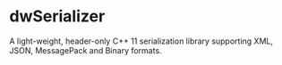 # dwSerializer
A light-weight, header-only C++ 11 serialization library supporting XML, JSON, MessagePack and Binary formats.

